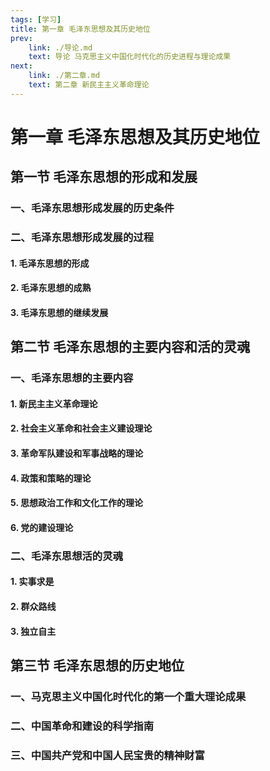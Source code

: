 ```yaml
---
tags: [学习]
title: 第一章 毛泽东思想及其历史地位
prev:
    link: ./导论.md
    text: 导论 马克思主义中国化时代化的历史进程与理论成果
next: 
    link: ./第二章.md
    text: 第二章 新民主主义革命理论
---
```


# 第一章 毛泽东思想及其历史地位

## 第一节 毛泽东思想的形成和发展
### 一、毛泽东思想形成发展的历史条件
### 二、毛泽东思想形成发展的过程
#### 1. 毛泽东思想的形成
#### 2. 毛泽东思想的成熟
#### 3. 毛泽东思想的继续发展

## 第二节 毛泽东思想的主要内容和活的灵魂
### 一、毛泽东思想的主要内容
#### 1. 新民主主义革命理论
#### 2. 社会主义革命和社会主义建设理论
#### 3. 革命军队建设和军事战略的理论
#### 4. 政策和策略的理论
#### 5. 思想政治工作和文化工作的理论
#### 6. 党的建设理论
### 二、毛泽东思想活的灵魂
#### 1. 实事求是
#### 2. 群众路线
#### 3. 独立自主

## 第三节 毛泽东思想的历史地位
### 一、马克思主义中国化时代化的第一个重大理论成果
### 二、中国革命和建设的科学指南
### 三、中国共产党和中国人民宝贵的精神财富
